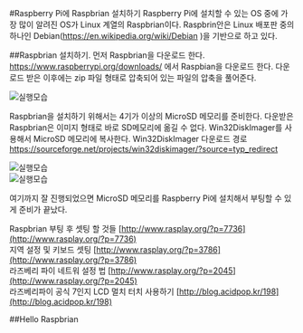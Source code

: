 ﻿#Raspberry Pi에 Raspbrian 설치하기 
Raspberry Pi에 설치할 수 있는 OS 중에 가장 많이 알려진 OS가 Linux 계열의 Raspbrian이다. Raspbrin안은 Linux 배포판 중의 하나인 Debian(https://en.wikipedia.org/wiki/Debian )을 기반으로 하고 있다. 

##Raspbrian 설치하기. 
먼저 Raspbrian을 다운로드 한다. https://www.raspberrypi.org/downloads/ 에서 Raspbian을 다운로드 한다. 다운로드 받은 이후에는 zip 파일 형태로 압축되어 있는 파일의 압축을 풀어준다. 

![실행모습](https://github.com/KoreaEva/IoT/blob/master/Labs/IoT_Hub/images/3-1-10.png)

Raspbrian을 설치하기 위해서는 4기가 이상의 MicroSD 메모리를 준비한다. 
다운받은 Raspbrian은 이미지 형태로 바로 SD메모리에 옮길 수 없다. Win32DiskImager를 사용해서 MicroSD 메모리에 복사한다. 
Win32DiskImager 다운로드 경로
https://sourceforge.net/projects/win32diskimager/?source=typ_redirect 

 ![실행모습](https://github.com/KoreaEva/IoT/blob/master/Labs/IoT_Hub/images/3-1-20.png)<br>
 ![실행모습](https://github.com/KoreaEva/IoT/blob/master/Labs/IoT_Hub/images/3-1-30.png)
 
여기까지 잘 진행되었으면 MicroSD 메모리를 Raspberry Pi에 설치해서 부팅할 수 있게 준비가 끝났다. 

Raspbrian 부팅 후 셋팅 할 것들 [http://www.rasplay.org/?p=7736](http://www.rasplay.org/?p=7736)<br>
지역 설정 및 키보드 셋팅 [http://www.rasplay.org/?p=3786](http://www.rasplay.org/?p=3786)<br>
라즈베리 파이 네트워 설정 법 [http://www.rasplay.org/?p=2045](http://www.rasplay.org/?p=2045)<br>
라즈베리파이 공식 7인지 LCD 멀치 터치 사용하기 [http://blog.acidpop.kr/198](http://blog.acidpop.kr/198)<br>

##Hello Raspbrian

